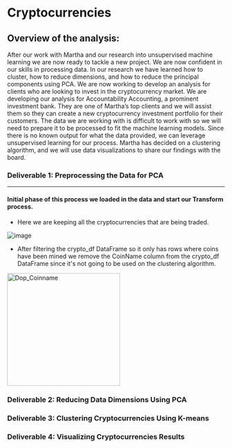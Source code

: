 # Cryptocurrencies
## Overview of the analysis: 


After our work with Martha and our research into unsupervised machine learning we are now ready to tackle a new project. We are now confident in our skills in processing data. In our research we have learned how to cluster, how to reduce dimensions, and how to reduce the principal components using PCA. We are now working to develop an analysis for clients who are looking to invest in the cryptocurrency market. We are developing our analysis for Accountability Accounting, a prominent investment bank. They are one of Martha’s top clients and we will assist them so they can create a new cryptocurrency investment portfolio for their customers. The data we are working with is difficult to work with so we will need to prepare it to be processed to fit the machine learning models. Since there is no known output for what the data provided, we can leverage unsupervised learning for our process. Martha has decided on a clustering algorithm, and we will use data visualizations to share our findings with the board.

### Deliverable 1: Preprocessing the Data for PCA
__________________________________________________________

#### Initial phase of this process we loaded in the data and start our Transform process.

* Here we are keeping all the cryptocurrencies that are being traded.

![image](https://user-images.githubusercontent.com/88467263/147857896-88ede215-9cd6-47f0-8272-a86e9c039e5f.png)

* After filtering the crypto_df DataFrame so it only has rows where coins have been mined we remove the CoinName column from the crypto_df DataFrame since it's not going to be used on the clustering algorithm.

<img width="261" alt="Dop_Coinname" src="https://user-images.githubusercontent.com/88467263/147857947-8b6bc123-405e-4de9-a560-3fa7edddf5d8.PNG">


### Deliverable 2: Reducing Data Dimensions Using PCA
### Deliverable 3: Clustering Cryptocurrencies Using K-means
### Deliverable 4: Visualizing Cryptocurrencies Results
